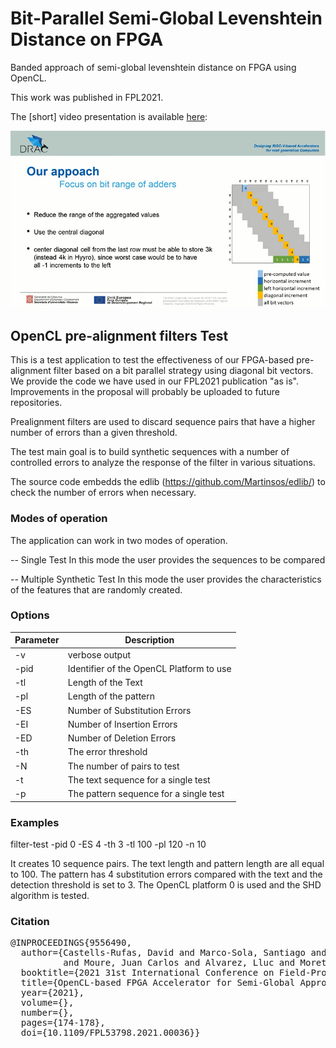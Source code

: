 # Bit-Parallel Semi-Global Levenshtein Distance on FPGA

Banded approach of semi-global levenshtein distance on FPGA using OpenCL.

This work was published in FPL2021.

The [short] video presentation is available [here](https://www.youtube.com/watch?v=8FJtOtcGNpk&t=274s):

[![Youtube video](https://github.com/davidcastells/bpc/blob/master/video.png?raw=true)](https://www.youtube.com/watch?v=8FJtOtcGNpk&t=274s)



## OpenCL pre-alignment filters Test

This is a test application to test the effectiveness of our FPGA-based pre-alignment filter based on a bit parallel strategy using diagonal bit vectors. We provide the code we have used in our FPL2021 publication "as is". Improvements in the proposal will probably be uploaded to future repositories.


Prealignment filters are used to discard sequence pairs that have a higher number of errors than a given threshold.

The test main goal is to build synthetic sequences with a number of controlled errors to analyze the response of the filter in various situations.

The source code embedds the edlib (https://github.com/Martinsos/edlib/) to check the number of errors when necessary.

### Modes of operation

The application can work in two modes of operation.

-- Single Test
   In this mode the user provides the sequences to be compared

-- Multiple Synthetic Test
   In this mode the user provides the characteristics of the features that are randomly created. 

### Options

| Parameter | Description |
|-----|----------------|
| -v | verbose output |
| -pid <number> | Identifier of the OpenCL Platform to use |
| -tl <number> | Length of the Text |
| -pl <number> | Length of the pattern |
| -ES <number> | Number of Substitution Errors |
| -EI <number> | Number of Insertion Errors |
| -ED <number> | Number of Deletion Errors |
| -th <number> | The error threshold |
| -N <number> | The number of pairs to test |
| -t <string> | The text sequence for a single test |
| -p <string> | The pattern sequence for a single test |

### Examples

filter-test -pid 0 -ES 4 -th 3 -tl 100 -pl 120 -n 10

It creates 10 sequence pairs. The text length and pattern length are all equal to 100. The pattern has 4 substitution errors compared with the text and the detection threshold is set to 3. The OpenCL platform 0 is used and the SHD algorithm is tested.

   
### Citation
   
<pre>
@INPROCEEDINGS{9556490,
  author={Castells-Rufas, David and Marco-Sola, Santiago and Aguado-Puig, Quim and Espinosa-Morales, Antonio 
          and Moure, Juan Carlos and Alvarez, Lluc and Moretó, Miquel},
  booktitle={2021 31st International Conference on Field-Programmable Logic and Applications (FPL)}, 
  title={OpenCL-based FPGA Accelerator for Semi-Global Approximate String Matching Using Diagonal Bit-Vectors}, 
  year={2021},
  volume={},
  number={},
  pages={174-178},
  doi={10.1109/FPL53798.2021.00036}}
  </pre>
